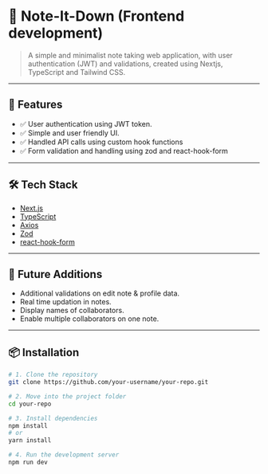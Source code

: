 # 📘 Note-It-Down (Frontend development)

> A simple and minimalist note taking web application, with user authentication (JWT) and validations, created using Nextjs, TypeScript and Tailwind CSS.

---

## 🚀 Features

- ✅ User authentication using JWT token.
- ✅ Simple and user friendly UI.
- ✅ Handled API calls using custom hook functions
- ✅ Form validation and handling using zod and react-hook-form
  
---

## 🛠️ Tech Stack

- [Next.js](https://nextjs.org/)
- [TypeScript](https://www.typescriptlang.org/) 
- [Axios](https://axios-http.com/)
- [Zod](https://zod.dev/)
- [react-hook-form](https://react-hook-form.com/)

---
## 🚧 Future Additions

- Additional validations on edit note & profile data.
- Real time updation in notes.
- Display names of collaborators.
- Enable multiple collaborators on one note.

---

## 📦 Installation

```bash
# 1. Clone the repository
git clone https://github.com/your-username/your-repo.git

# 2. Move into the project folder
cd your-repo

# 3. Install dependencies
npm install
# or
yarn install

# 4. Run the development server
npm run dev
